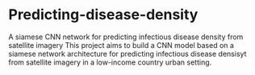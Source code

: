 # Predicting-disease-density
A siamese CNN network for predicting infectious disease density from satellite imagery
This project aims to build a CNN model based on a siamese network architecture for predicting infectious disease densisyt from satellite imagery in a low-income country urban setting.
